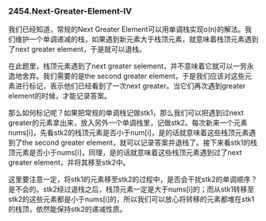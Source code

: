 ### 2454.Next-Greater-Element-IV

我们已经知道，常规的Next Greater Element可以用单调栈实现o(n)的解法。我们维护一个单调递减的栈，如果遇到新元素大于栈顶元素，就意味着栈顶元素遇到了next greater element，于是就可以退栈。

在此题里，栈顶元素遇到了next greater selement，并不意味着它就可以一劳永逸地舍弃。我们需要的是the second greater element，于是我们应该对这些元素进行标记，表示他们已经看到了一次next greater。当它们再次遇到greater element的时候，才能记录答案。

那么如何标记呢？如果把常规的单调栈记做stk1，那么我们可以把遇到过next greater的元素拿出来，放入另外一个单调栈里，记做stk2。每次新来一个元素nums[i]，先看stk2的栈顶元素是否小于num[i]，是的话就意味着这些栈顶元素遇到了the second greater element，就可以记录答案并退栈了。接下来看stk1的栈顶元素是否小于nums[i]，同理，是的话就意味着这些栈顶元素遇到过了next greater element，并将其移至stk2中。

这里要注意一定，将stk1的元素移至stk2的过程中，是否会干扰stk2的单调顺序？是不会的。stk2经过退栈之后，栈顶元素一定是大于nums[i]的；而从stk1转移至stk2的这些元素都是小于nums[i]的，所以我们可以放心将转移的元素都堆在stk1的栈顶，依然能保持stk2的递减性质。
